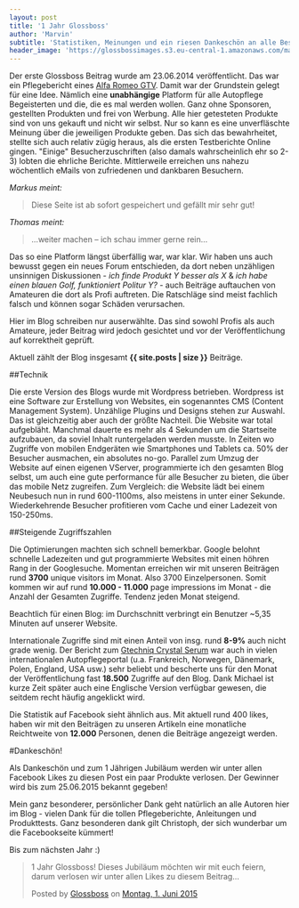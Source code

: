 ```yaml
---
layout: post
title: '1 Jahr Glossboss'
author: 'Marvin'
subtitle: 'Statistiken, Meinungen und ein riesen Dankeschön an alle Besucher'
header_image: 'https://glossbossimages.s3.eu-central-1.amazonaws.com/marvin/sonstige/glossboss1jahrxcjzz.jpg'
---
```


Der erste Glossboss Beitrag wurde am 23.06.2014 veröffentlicht. Das war ein Pflegebericht eines [Alfa Romeo GTV](//glossboss.de/pflegeberichte/alfa-romeo-gtv). Damit war der Grundstein gelegt für eine Idee. Nämlich eine **unabhängige** Platform für alle Autopflege Begeisterten und die, die es mal werden wollen. Ganz ohne Sponsoren, gestellten Produkten und frei von Werbung. Alle hier getesteten Produkte sind von uns gekauft und nicht wir selbst. Nur so kann es eine unverfläschte Meinung über die jeweiligen Produkte geben. Das sich das bewahrheitet, stellte sich auch relativ zügig heraus, als die ersten Testberichte Online gingen. "Einige" Besucherzuschriften (also damals wahrscheinlich ehr so 2-3) lobten die ehrliche Berichte. Mittlerweile erreichen uns nahezu wöchentlich eMails von zufriedenen und dankbaren Besuchern.

*Markus meint:*

>Diese Seite ist ab sofort gespeichert und gefällt mir sehr gut!

*Thomas meint:*

>...weiter machen – ich schau immer gerne rein...

Das so eine Platform längst überfällig war, war klar. Wir haben uns auch bewusst gegen ein neues Forum entschieden, da dort neben unzähligen unsinnigen Diskussionen - *ich finde Produkt Y besser als X* & *ich habe einen blauen Golf, funktioniert Politur Y?* - auch Beiträge auftauchen von Amateuren die dort als Profi auftreten. Die Ratschläge sind meist fachlich falsch und können sogar Schäden verursachen.  

Hier im Blog schreiben nur auserwählte. Das sind sowohl Profis als auch Amateure, jeder Beitrag wird jedoch gesichtet und vor der Veröffentlichung auf korrektheit geprüft.

Aktuell zählt der Blog insgesamt **{{ site.posts | size }}** Beiträge.

##Technik 

Die erste Version des Blogs wurde mit Wordpress betrieben. Wordpress ist eine Software zur Erstellung von Websites, ein sogenanntes CMS (Content Management System). Unzählige Plugins und Designs stehen zur Auswahl. Das ist gleichzeitig aber auch der größte Nachteil. Die Website war total aufgebläht. Manchmal dauerte es mehr als 4 Sekunden um die Startseite aufzubauen, da soviel Inhalt runtergeladen werden musste. In Zeiten wo Zugriffe von mobilen Endgeräten wie Smartphones und Tablets ca. 50% der Besucher ausmachen, ein absolutes no-go.
Parallel zum Umzug der Website auf einen eigenen VServer, programmierte ich den gesamten Blog selbst, um auch eine gute performance für alle Besucher zu bieten, die über das mobile Netz zugreifen. Zum Vergleich: die Website lädt bei einem Neubesuch nun in rund 600-1100ms, also meistens in unter einer Sekunde. Wiederkehrende Besucher profitieren vom Cache und einer Ladezeit von 150-250ms.

##Steigende Zugriffszahlen

Die Optimierungen machten sich schnell bemerkbar. Google belohnt schnelle Ladezeiten und gut programmierte Websites mit einen höhren Rang in der Googlesuche. Momentan erreichen wir mit unseren Beiträgen rund **3700** unique visitors im Monat. Also 3700 Einzelpersonen. Somit kommen wir auf rund **10.000 - 11.000** page impressions im Monat - die Anzahl der Gesamten Zugriffe. Tendenz jeden Monat steigend. 

Beachtlich für einen Blog: im Durchschnitt verbringt ein Benutzer ~5,35 Minuten auf unserer Website.  

Internationale Zugriffe sind mit einen Anteil von insg. rund **8-9%** auch nicht grade wenig. Der Bericht zum [Gtechniq Crystal Serum](//glossboss.de/produkttest/gtechniq-crystal-serum-test-anwendung-auftrag/) war auch in vielen internationalen Autopflegeportal (u.a. Frankreich, Norwegen, Dänemark, Polen, England, USA usw.) sehr beliebt und bescherte uns für den Monat der Veröffentlichung fast **18.500** Zugriffe auf den Blog. Dank Michael ist kurze Zeit später auch eine Englische Version verfügbar gewesen, die seitdem recht häufig angeklickt wird.

Die Statistik auf Facebook sieht ähnlich aus. Mit aktuell rund 400 likes, haben wir mit den Beiträgen zu unseren Artikeln eine monatliche Reichtweite von **12.000** Personen, denen die Beiträge angezeigt werden. 

#Dankeschön!

Als Dankeschön und zum 1 Jährigen Jubiläum werden wir unter allen Facebook Likes zu diesen Post ein paar Produkte verlosen. Der Gewinner wird bis zum 25.06.2015 bekannt gegeben!

Mein ganz besonderer, persönlicher Dank geht natürlich an alle Autoren hier im Blog - vielen Dank für die tollen Pflegeberichte, Anleitungen und Produkttests. Ganz besonderen dank gilt Christoph, der sich wunderbar um die Facebookseite kümmert!

Bis zum nächsten Jahr :)

<div id="fb-root"></div><script>(function(d, s, id) {  var js, fjs = d.getElementsByTagName(s)[0];  if (d.getElementById(id)) return;  js = d.createElement(s); js.id = id;  js.src = "//connect.facebook.net/de_DE/sdk.js#xfbml=1&version=v2.3";  fjs.parentNode.insertBefore(js, fjs);}(document, 'script', 'facebook-jssdk'));</script><div class="fb-post" data-href="https://www.facebook.com/glossbossblog/posts/1614816535443491" data-width="100%"><div class="fb-xfbml-parse-ignore"><blockquote cite="https://www.facebook.com/glossbossblog/posts/1614816535443491"><p>1 Jahr Glossboss! Dieses Jubil&#xe4;um m&#xf6;chten wir mit euch feiern, darum verlosen wir unter allen Likes zu diesem Beitrag...</p>Posted by <a href="https://www.facebook.com/glossbossblog">Glossboss</a> on <a href="https://www.facebook.com/glossbossblog/posts/1614816535443491">Montag, 1. Juni 2015</a></blockquote></div></div>
